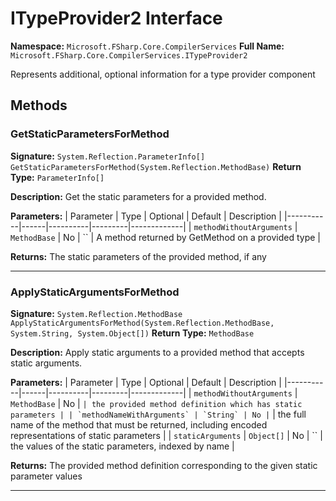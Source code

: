 # ITypeProvider2 Interface

**Namespace:** `Microsoft.FSharp.Core.CompilerServices`
**Full Name:** `Microsoft.FSharp.Core.CompilerServices.ITypeProvider2`

Represents additional, optional information for a type provider component

## Methods

### GetStaticParametersForMethod

**Signature:** `System.Reflection.ParameterInfo[] GetStaticParametersForMethod(System.Reflection.MethodBase)`
**Return Type:** `ParameterInfo[]`

**Description:** Get the static parameters for a provided method.

**Parameters:**
| Parameter | Type | Optional | Default | Description |
|-----------|------|----------|---------|-------------|
| `methodWithoutArguments` | `MethodBase` | No | `` | A method returned by GetMethod on a provided type |

**Returns:** The static parameters of the provided method, if any

---

### ApplyStaticArgumentsForMethod

**Signature:** `System.Reflection.MethodBase ApplyStaticArgumentsForMethod(System.Reflection.MethodBase, System.String, System.Object[])`
**Return Type:** `MethodBase`

**Description:** Apply static arguments to a provided method that accepts static arguments.

**Parameters:**
| Parameter | Type | Optional | Default | Description |
|-----------|------|----------|---------|-------------|
| `methodWithoutArguments` | `MethodBase` | No | `` | the provided method definition which has static parameters |
| `methodNameWithArguments` | `String` | No | `` | the full name of the method that must be returned, including encoded representations of static parameters |
| `staticArguments` | `Object[]` | No | `` | the values of the static parameters, indexed by name |

**Returns:** The provided method definition corresponding to the given static parameter values

---
